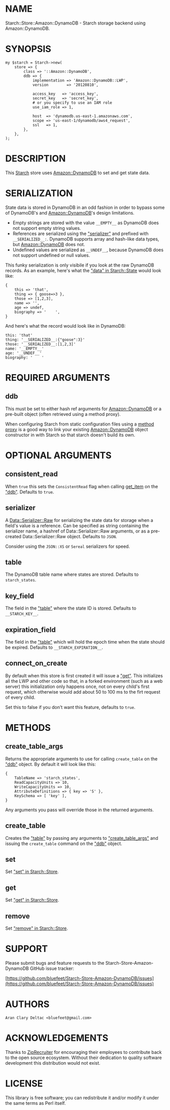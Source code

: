 # NAME

Starch::Store::Amazon::DynamoDB - Starch storage backend using Amazon::DynamoDB.

# SYNOPSIS

    my $starch = Starch->new(
        store => {
            class => '::Amazon::DynamoDB',
            ddb => {
                implementation => 'Amazon::DynamoDB::LWP',
                version        => '20120810',
                
                access_key   => 'access_key',
                secret_key   => 'secret_key',
                # or you specify to use an IAM role
                use_iam_role => 1,
                
                host  => 'dynamodb.us-east-1.amazonaws.com',
                scope => 'us-east-1/dynamodb/aws4_request',
                ssl   => 1,
            },
        },
    );

# DESCRIPTION

This [Starch](https://metacpan.org/pod/Starch) store uses [Amazon::DynamoDB](https://metacpan.org/pod/Amazon::DynamoDB) to set and get state data.

# SERIALIZATION

State data is stored in DynamoDB in an odd fashion in order to bypass
some of DynamoDB's and [Amazon::DynamoDB](https://metacpan.org/pod/Amazon::DynamoDB)'s design limitations.

- Empty strings are stored with the value `__EMPTY__` as DynamoDB does
not support empty string values.
- References are serialized using the ["serializer"](#serializer) and prefixed
with `__SERIALIZED__:`.  DynamoDB supports array and hash-like
data types, but [Amazon::DynamoDB](https://metacpan.org/pod/Amazon::DynamoDB) does not.
- Undefined values are serialized as `__UNDEF__`, because
DynamoDB does not support undefined or null values.

This funky serialization is only visibile if you look at the raw
DynamoDB records.  As an example, here's what the
["data" in Starch::State](https://metacpan.org/pod/Starch::State#data) would look like:

    {
        this => 'that',
        thing => { goose=>3 },
        those => [1,2,3],
        name => '',
        age => undef,
        biography => '    ',
    }

And here's what the record would look like in DynamoDB:

    this: 'that'
    thing: '__SERIALIZED__:{"goose":3}'
    those: '__SERIALIZED__:[1,2,3]'
    name: '__EMPTY__'
    age: '__UNDEF__'
    biography: '    '

# REQUIRED ARGUMENTS

## ddb

This must be set to either hash ref arguments for [Amazon::DynamoDB](https://metacpan.org/pod/Amazon::DynamoDB)
or a pre-built object (often retrieved using a method proxy).

When configuring Starch from static configuration files using a
[method proxy](https://metacpan.org/pod/Starch#METHOD-PROXIES)
is a good way to link your existing [Amazon::DynamoDB](https://metacpan.org/pod/Amazon::DynamoDB) object
constructor in with Starch so that starch doesn't build its own.

# OPTIONAL ARGUMENTS

## consistent\_read

When `true` this sets the `ConsistentRead` flag when calling
[get\_item](https://metacpan.org/pod/get_item) on the ["ddb"](#ddb).  Defaults to `true`.

## serializer

A [Data::Serializer::Raw](https://metacpan.org/pod/Data::Serializer::Raw) for serializing the state data for storage
when a field's value is a reference.  Can be specified as string containing
the serializer name, a hashref of Data::Serializer::Raw arguments, or as a
pre-created Data::Serializer::Raw object.  Defaults to `JSON`.

Consider using the `JSON::XS` or `Sereal` serializers for speed.

## table

The DynamoDB table name where states are stored. Defaults to `starch_states`.

## key\_field

The field in the ["table"](#table) where the state ID is stored.
Defaults to `__STARCH_KEY__`.

## expiration\_field

The field in the ["table"](#table) which will hold the epoch
time when the state should be expired.  Defaults to `__STARCH_EXPIRATION__`.

## connect\_on\_create

By default when this store is first created it will issue a ["get"](#get).
This initializes all the LWP and other code so that, in a forked
environment (such as a web server) this initialization only happens
once, not on every child's first request, which otherwise would add
about 50 to 100 ms to the firt request of every child.

Set this to false if you don't want this feature, defaults to `true`.

# METHODS

## create\_table\_args

Returns the appropriate arguments to use for calling `create_table`
on the ["ddb"](#ddb) object.  By default it will look like this:

    {
        TableName => 'starch_states',
        ReadCapacityUnits => 10,
        WriteCapacityUnits => 10,
        AttributeDefinitions => { key => 'S' },
        KeySchema => [ 'key' ],
    }

Any arguments you pass will override those in the returned arguments.

## create\_table

Creates the ["table"](#table) by passing any arguments to ["create\_table\_args"](#create_table_args)
and issuing the `create_table` command on the ["ddb"](#ddb) object.

## set

Set ["set" in Starch::Store](https://metacpan.org/pod/Starch::Store#set).

## get

Set ["get" in Starch::Store](https://metacpan.org/pod/Starch::Store#get).

## remove

Set ["remove" in Starch::Store](https://metacpan.org/pod/Starch::Store#remove).

# SUPPORT

Please submit bugs and feature requests to the
Starch-Store-Amazon-DynamoDB GitHub issue tracker:

[https://github.com/bluefeet/Starch-Store-Amazon-DynamoDB/issues](https://github.com/bluefeet/Starch-Store-Amazon-DynamoDB/issues)

# AUTHORS

    Aran Clary Deltac <bluefeet@gmail.com>

# ACKNOWLEDGEMENTS

Thanks to [ZipRecruiter](https://www.ziprecruiter.com/)
for encouraging their employees to contribute back to the open
source ecosystem.  Without their dedication to quality software
development this distribution would not exist.

# LICENSE

This library is free software; you can redistribute it and/or modify
it under the same terms as Perl itself.
